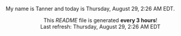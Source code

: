 My name is Tanner and today is Thursday, August 29, 2:26 AM EDT.

<p align="center">This <i>README</i> file is generated <b>every 3 hours</b>!</br>Last refresh: Thursday, August 29, 2:26 AM EDT<br /></p>
